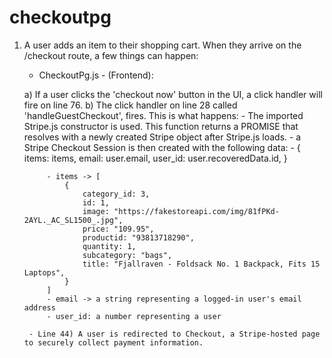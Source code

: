 <!-- generated by markdown-notes-tree -->

# checkoutpg

<!-- optional markdown-notes-tree directory description starts here -->

<!-- optional markdown-notes-tree directory description ends here -->


<!-- Checkout Flow front frontend (client) to stripe & webhook: -->

1) A user adds an item to their shopping cart. When they arrive on the /checkout route, a few things can happen:
    - CheckoutPg.js - (Frontend):

    a) If a user clicks the 'checkout now' button in the UI, a click handler will fire on line 76.
    b) The click handler on line 28 called 'handleGuestCheckout', fires.  This is what happens:
        - The imported Stripe.js constructor is used.  This function returns a PROMISE that resolves with a newly created Stripe object after Stripe.js loads.
        - a Stripe Checkout Session is then created with the following data:
            - {
				items: items,
				email: user.email,
				user_id: user.recoveredData.id,
			}

            - items -> [
                {
                    category_id: 3,
                    id: 1,
                    image: "https://fakestoreapi.com/img/81fPKd-2AYL._AC_SL1500_.jpg",
                    price: "109.95",
                    productid: "93813718290",
                    quantity: 1,
                    subcategory: "bags",
                    title: "Fjallraven - Foldsack No. 1 Backpack, Fits 15 Laptops",
                }
            ]
            - email -> a string representing a logged-in user's email address 
            - user_id: a number representing a user

        - Line 44) A user is redirected to Checkout, a Stripe-hosted page to securely collect payment information.